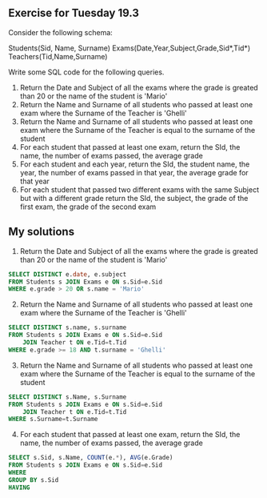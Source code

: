 ## Exercise for Tuesday 19.3
Consider the following schema:
 
Students(Sid, Name, Surname)
Exams(Date,Year,Subject,Grade,Sid*,Tid*)
Teachers(Tid,Name,Surname)
 
Write some SQL code for the following queries.
1. Return the Date and Subject of all the exams where the grade is greated than 20 or the name of the student is 'Mario'
2. Return the Name and Surname of all students who passed at least one exam where the Surname of the Teacher is 'Ghelli'
3. Return the Name and Surname of all students who passed at least one exam where the Surname of the Teacher is equal to the surname of the student
4. For each student that passed at least one exam, return the SId, the name, the number of exams passed, the average grade
5. For each student and each year, return the SId, the student name, the year, the number of exams passed in that year, the average grade for that year
6. For each student that passed two different exams with the same Subject but with a different grade return the SId, the subject, the grade of the first exam, the grade of the second exam

## My solutions

1. Return the Date and Subject of all the exams where the grade is greated than 20 or the name of the student is 'Mario'
```SQL
SELECT DISTINCT e.date, e.subject
FROM Students s JOIN Exams e ON s.Sid=e.Sid
WHERE e.grade > 20 OR s.name = 'Mario'
```

2. Return the Name and Surname of all students who passed at least one exam where the Surname of the Teacher is 'Ghelli'

```SQL
SELECT DISTINCT s.name, s.surname
FROM Students s JOIN Exams e ON s.Sid=e.Sid
	JOIN Teacher t ON e.Tid=t.Tid
WHERE e.grade >= 18 AND t.surname = 'Ghelli'
```

3. Return the Name and Surname of all students who passed at least one exam where the Surname of the Teacher is equal to the surname of the student

```SQL
SELECT DISTINCT s.Name, s.Surname
FROM Students s JOIN Exams e ON s.Sid=e.Sid
	JOIN Teacher t ON e.Tid=t.Tid
WHERE s.Surname=t.Surname
```

4. For each student that passed at least one exam, return the SId, the name, the number of exams passed, the average grade

```SQL
SELECT s.Sid, s.Name, COUNT(e.*), AVG(e.Grade)
FROM Students s JOIN Exams e ON s.Sid=e.Sid
WHERE 
GROUP BY s.Sid
HAVING 
```
